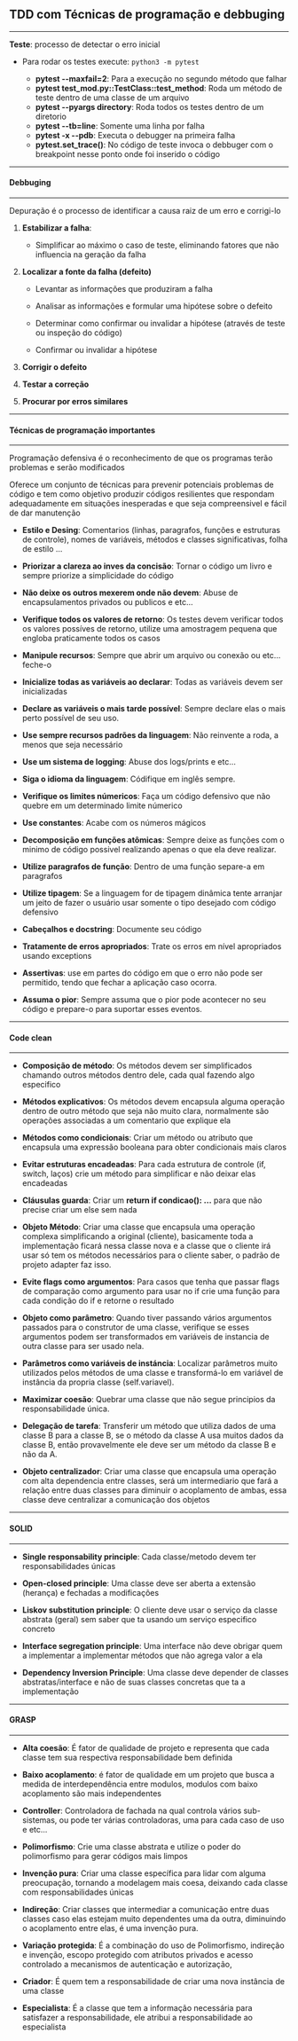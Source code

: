 ## TDD com Técnicas de programação e debbuging
***

**Teste**: processo de detectar o erro inicial

* Para rodar os testes execute: ```python3 -m pytest```

    - **pytest --maxfail=2**: Para a execução no segundo método que falhar
    - **pytest test_mod.py::TestClass::test_method**: Roda um método de teste dentro de uma classe de um arquivo
    - **pytest --pyargs directory**: Roda todos os testes dentro de um diretorio
    - **pytest --tb=line**: Somente uma linha por falha
    - **pytest -x --pdb**: Executa o debugger na primeira falha
    - **pytest.set_trace()**: No código de teste invoca o debbuger com o breakpoint nesse ponto onde foi inserido o código

***
#### Debbuging
***

Depuração é o processo de identificar a causa raiz de um erro e corrigi-lo

1. **Estabilizar a falha**: 

    - Simplificar ao máximo o caso de teste, eliminando fatores que não influencia na geração da falha

2. **Localizar a fonte da falha (defeito)**

    - Levantar as informações que produziram a falha

    - Analisar as informações e formular uma hipótese sobre o defeito

    - Determinar como confirmar ou invalidar a hipótese (através de teste ou inspeção do código)

    - Confirmar ou invalidar a hipótese

3. **Corrigir o defeito**

4. **Testar a correção**

5. **Procurar por erros similares**

***
#### Técnicas de programação importantes
***

Programação defensiva é o reconhecimento de que os programas terão problemas e serão modificados

Oferece um conjunto de técnicas para prevenir potenciais problemas de código e tem como objetivo produzir códigos resilientes que respondam adequadamente em situações inesperadas e que seja compreensivel e fácil de dar manutenção

* **Estilo e Desing**: Comentarios (linhas, paragrafos, funções e estruturas de controle), nomes de variáveis, métodos e classes significativas, folha de estilo ...

* **Priorizar a clareza ao inves da concisão**: Tornar o código um livro e sempre priorize a simplicidade do código

* **Não deixe os outros mexerem onde não devem**: Abuse de encapsulamentos privados ou publicos e etc...

* **Verifique todos os valores de retorno**: Os testes devem verificar todos os valores possíves de retorno, utilize uma amostragem pequena que engloba praticamente todos os casos

* **Manipule recursos**: Sempre que abrir um arquivo ou conexão ou etc... feche-o

* **Inicialize todas as variáveis ao declarar**: Todas as variáveis devem ser inicializadas

* **Declare as variáveis o mais tarde possível**: Sempre declare elas o mais perto possível de seu uso.

* **Use sempre recursos padrões da linguagem**: Não reinvente a roda, a menos que seja necessário

* **Use um sistema de logging**: Abuse dos logs/prints e etc...

* **Siga o idioma da linguagem**: Códifique em inglês sempre.

* **Verifique os limites númericos**: Faça um código defensivo que não quebre em um determinado limite númerico

* **Use constantes**: Acabe com os números mágicos

* **Decomposição em funções atômicas**: Sempre deixe as funções com o minimo de código possivel realizando apenas o que ela deve realizar.

* **Utilize paragrafos de função**: Dentro de uma função separe-a em paragrafos

* **Utilize tipagem**: Se a linguagem for de tipagem dinâmica tente arranjar um jeito de fazer o usuário usar somente o tipo desejado com código defensivo

* **Cabeçalhos e docstring**: Documente seu código

* **Tratamente de erros apropriados**: Trate os erros em nível apropriados usando exceptions

* **Assertivas**: use em partes do código em que o erro não pode ser permitido, tendo que fechar a aplicação caso ocorra.

* **Assuma o pior**: Sempre assuma que o pior pode acontecer no seu código e prepare-o para suportar esses eventos.

***
#### Code clean
***

* **Composição de método**: Os métodos devem ser simplificados chamando outros métodos dentro dele, cada qual fazendo algo especifico

* **Métodos explicativos**: Os métodos devem encapsula alguma operação dentro de outro método que seja não muito clara, normalmente são operações associadas a um comentario que explique ela

* **Métodos como condicionais**: Criar um método ou atributo que encapsula uma expressão booleana para obter condicionais mais claros

* **Evitar estruturas encadeadas**: Para cada estrutura de controle (if, switch, laços) crie um método para simplificar e não deixar elas encadeadas

* **Cláusulas guarda**: Criar um **return if condicao(): ...** para que não precise criar um else sem nada

* **Objeto Método**: Criar uma classe que encapsula uma operação complexa simplificando a original (cliente), basicamente toda a implementação ficará nessa classe nova e a classe que o cliente irá usar só tem os métodos necessários para o cliente saber, o padrão de projeto adapter faz isso.

* **Evite flags como argumentos**: Para casos que tenha que passar flags de comparação como argumento para usar no if crie uma função para cada condição do if e retorne o resultado

* **Objeto como parâmetro**: Quando tiver passando vários argumentos passados para o construtor de uma classe, verifique se esses argumentos podem ser transformados em variáveis de instancia de outra classe para ser usado nela.

* **Parâmetros como variáveis de instáncia**: Localizar parâmetros muito utilizados pelos métodos de uma classe e transformá-lo em variável de instância  da propria classe (self.variavel).

* **Maximizar coesão**: Quebrar uma classe que não segue principios da responsabilidade única.

* **Delegação de tarefa**: Transferir um método que utiliza dados de uma classe B para a classe B, se o método da classe A usa muitos dados da classe B, então provavelmente ele deve ser um método da classe B e não da A.

* **Objeto centralizador**: Criar uma classe que encapsula uma operação com alta dependencia entre classes, será um intermediario que fará a relação entre duas classes para diminuir o acoplamento de ambas, essa classe deve centralizar a comunicação dos objetos

***
#### SOLID
***

* **Single responsability principle**: Cada classe/metodo devem ter responsabilidades únicas

* **Open-closed principle**: Uma classe deve ser aberta a extensão (herança) e fechadas a modificações

* **Liskov substitution principle**: O cliente deve usar o serviço da classe abstrata (geral) sem saber que ta usando um serviço especifico concreto

* **Interface segregation principle**: Uma interface não deve obrigar quem a implementar a implementar métodos que não agrega valor a ela

* **Dependency Inversion Principle**: Uma classe deve depender de classes abstratas/interface e não de suas classes concretas que ta a implementação

***
#### GRASP
***

* **Alta coesão**: É fator de qualidade de projeto e representa que cada classe tem sua respectiva responsabilidade bem definida

* **Baixo acoplamento**: é fator de qualidade em um projeto que busca a medida de interdependência entre modulos, modulos com baixo acoplamento são mais independentes

* **Controller**: Controladora de fachada na qual controla vários sub-sistemas, ou pode ter várias controladoras, uma para cada caso de uso e etc...

* **Polimorfismo**: Crie uma classe abstrata e utilize o poder do polimorfismo para gerar códigos mais limpos

* **Invenção pura**: Criar uma classe específica para lidar com alguma preocupação, tornando a modelagem mais coesa, deixando cada classe com responsabilidades únicas

* **Indireção**: Criar classes que intermediar a comunicação entre duas classes caso elas estejam muito dependentes uma da outra, diminuindo o acoplamento entre elas, é uma invenção pura.

* **Variação protegida**: É a combinação do uso de Polimorfismo, indireção e invenção, escopo protegido com atributos privados e acesso controlado a mecanismos de autenticação e autorização, 

* **Criador**: É quem tem a responsabilidade de criar uma nova instância de uma classe

* **Especialista**: É a classe que tem a informação necessária para satisfazer a responsabilidade, ele atribui a responsabilidade ao especialista
